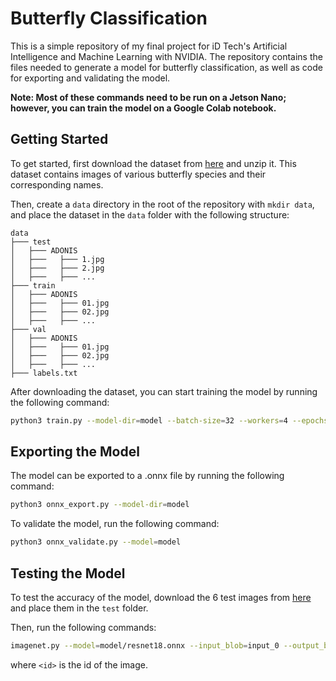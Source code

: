 # Butterfly Classification

This is a simple repository of my final project for iD Tech's Artificial Intelligence and Machine Learning with NVIDIA. The repository contains the files needed to generate a model for butterfly classification, as well as code for exporting and validating the model.

**Note: Most of these commands need to be run on a Jetson Nano; however, you can train the model on a Google Colab notebook.**

## Getting Started

To get started, first download the dataset from [here](https://drive.google.com/file/d/1QN5i87xkpjvEZIqpWou2Mbi3I_cX4uC8/view?usp=sharing) and unzip it. This dataset contains images of various butterfly species and their corresponding names.

Then, create a `data` directory in the root of the repository with `mkdir data`, and place the dataset in the `data` folder with the following structure:

```
data
├─── test
│   ├─── ADONIS
│   ├───   ├─── 1.jpg
│   ├───   ├─── 2.jpg
│   ├───   ├─── ...
├─── train
│   ├─── ADONIS
│   ├───   ├─── 01.jpg
│   ├───   ├─── 02.jpg
│   ├───   ├─── ...
├─── val
│   ├─── ADONIS
│   ├───   ├─── 01.jpg
│   ├───   ├─── 02.jpg
│   ├───   ├─── ...
├─── labels.txt
```

After downloading the dataset, you can start training the model by running the following command:

```bash
python3 train.py --model-dir=model --batch-size=32 --workers=4 --epochs=30 data
```

## Exporting the Model

The model can be exported to a .onnx file by running the following command:

```bash
python3 onnx_export.py --model-dir=model
```

To validate the model, run the following command:

```bash
python3 onnx_validate.py --model=model
```

## Testing the Model

To test the accuracy of the model, download the 6 test images from [here](https://drive.google.com/file/d/1QN5i87xkpjvEZIqpWou2Mbi3I_cX4uC8/view?usp=sharing) and place them in the `test` folder.

Then, run the following commands:

```bash
imagenet.py --model=model/resnet18.onnx --input_blob=input_0 --output_blob=output_0 --labels=data/labels.txt test/<id>.jpg
```

where `<id>` is the id of the image.
